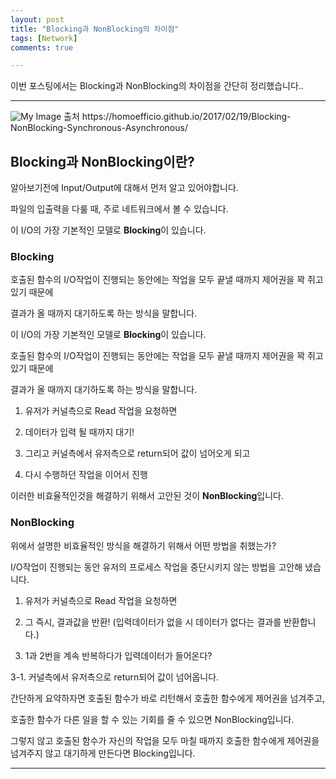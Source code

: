 ```yaml
---
layout: post
title: "Blocking과 NonBlocking의 차이점"
tags: [Network]
comments: true

---
```


이번 포스팅에서는 Blocking과 NonBlocking의 차이점을 간단히 정리했습니다..

---

<img src="https://www.ibm.com/developerworks/library/l-async/figure1.gif" alt="My Image">
출처 https://homoefficio.github.io/2017/02/19/Blocking-NonBlocking-Synchronous-Asynchronous/<br>


## Blocking과 NonBlocking이란?

알아보기전에 Input/Output에 대해서 먼저 알고 있어야합니다.

파일의 입출력을 다룰 때, 주로 네트워크에서 볼 수 있습니다.

이 I/O의 가장 기본적인 모델로 <strong>Blocking</strong>이 있습니다.

### Blocking

호출된 함수의 I/O작업이 진행되는 동안에는 작업을 모두 끝낼 때까지 제어권을 꽉 쥐고 있기 때문에

결과가 올 때까지 대기하도록 하는 방식을 말합니다.

이 I/O의 가장 기본적인 모델로 <strong>Blocking</strong>이 있습니다.

호출된 함수의 I/O작업이 진행되는 동안에는 작업을 모두 끝낼 때까지 제어권을 꽉 쥐고 있기 때문에

결과가 올 때까지 대기하도록 하는 방식을 말합니다.

1. 유저가 커널측으로 Read 작업을 요청하면

2. 데이터가 입력 될 때까지 대기!

3. 그리고 커널측에서 유저측으로 return되어 값이 넘어오게 되고

4. 다시 수행하던 작업을 이어서 진행

이러한 비효율적인것을 해결하기 위해서 고안된 것이 <strong>NonBlocking</strong>입니다.

### NonBlocking

위에서 설명한 비효율적인 방식을 해결하기 위해서 어떤 방법을 취했는가?

I/O작업이 진행되는 동안 유저의 프로세스 작업을 중단시키지 않는 방법을 고안해 냈습니다.

1. 유저가 커널측으로 Read 작업을 요청하면

2. 그 즉시, 결과값을 반환! (입력데이터가 없을 시 데이터가 없다는 결과를 반환합니다.)

3. 1과 2번을 계속 반복하다가 입력데이터가 들어온다?

3-1. 커널측에서 유저측으로 return되어 값이 넘어옵니다.

간단하게 요약하자면 호출된 함수가 바로 리턴해서 호출한 함수에게 제어권을 넘겨주고,

호출한 함수가 다른 일을 할 수 있는 기회를 줄 수 있으면 NonBlocking입니다.

그렇지 않고 호출된 함수가 자신의 작업을 모두 마칠 때까지 호출한 함수에게 제어권을 넘겨주지 않고 대기하게 만든다면 Blocking입니다.

---
